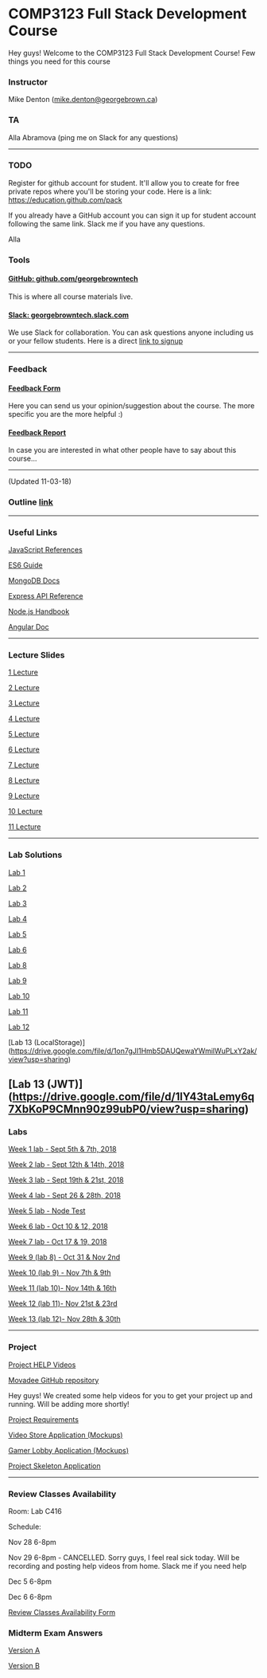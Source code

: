 # COMP3123 Full Stack Development Course

Hey guys! Welcome to the COMP3123 Full Stack Development Course! Few things you need for this course

### Instructor
Mike Denton (mike.denton@georgebrown.ca)

### TA
Alla Abramova (ping me on Slack for any questions)

---

### TODO

Register for github account for student. It'll allow you to create for free private repos where you'll be storing your code. Here is a link: https://education.github.com/pack

If you already have a GitHub account you can sign it up for student account following the same link. Slack me if you have any questions.

Alla

### Tools

#### [GitHub: github.com/georgebrowntech](https://github.com/georgebrowntech) 

This is where all course materials live. 

#### [Slack: georgebrowntech.slack.com](https://georgebrowntech.slack.com/) 

We use Slack for collaboration. You can ask questions anyone including us or your fellow students.
Here is a direct [link to signup](https://join.slack.com/t/georgebrowntech/signup)

---

### Feedback

#### [Feedback Form](https://docs.google.com/forms/d/e/1FAIpQLSduSZxsS5HRiJFSSs4tugpBG05370uC3bfjzOOYtynievWZpg/viewform) 

Here you can send us your opinion/suggestion about the course. The more specific you are the more helpful :) 

#### [Feedback Report](https://docs.google.com/spreadsheets/d/13eJfC01F84j-1C5nKp0g1U1Pc4TgTaLeO1zNvYw6rxI/edit?usp=sharing) 

In case you are interested in what other people have to say about this course... 

---
(Updated 11-03-18)
### Outline [link](https://docs.google.com/document/d/1yzMQ7pUXpwpdRlsLL3ur1H8aZ3xFUg1XhEGwucsgJzE/edit?usp=sharing)

---

### Useful Links
[JavaScript References](developer.mozilla.org)

[ES6 Guide](https://flaviocopes.com/es6/)

[MongoDB Docs](https://docs.mongodb.com/manual/reference/method/js-collection/)

[Express API Reference](https://expressjs.com/en/4x/api.html)

[Node.js Handbook](https://nodehandbook.com/)

[Angular Doc](https://angular.io/docs)


---

### Lecture Slides
[1 Lecture](https://drive.google.com/file/d/1d_l78O5v9tcv2vLYULRl13zSQPSPGyN9/view?usp=sharing)

[2 Lecture](https://drive.google.com/file/d/1o5hmYKzPzbIgj_nPrCDEbhAeOEs5Qobu/view?usp=sharing)

[3 Lecture](https://drive.google.com/file/d/1fxHucjUyE_crwmP7toTdSIlaXWjzzNrJ/view?usp=sharing)

[4 Lecture](https://drive.google.com/file/d/1Y1Tl3yZku4cqP3beFVJXWQMlVtvjvS3l/view?usp=sharing)

[5 Lecture](https://drive.google.com/file/d/1n5-dUfSeKT0o29ulS-Mnbs3ZvFY1mzPE/view?usp=sharing)

[6 Lecture](https://drive.google.com/file/d/19mDDVsmUpK_4uvKm653Xt75yr6SvRl_u/view?usp=sharing)

[7 Lecture](https://drive.google.com/file/d/1Ce5Q_8dujQUbiWlcq6y7VPz3y3Cartqy/view?usp=sharing)

[8 Lecture](https://drive.google.com/file/d/1jdyhpq6AIZN1HwxVNmNbfO1a2mABQ33h/view?usp=sharing)

[9 Lecture](https://drive.google.com/file/d/1bMsTAW_65_4jLLrSCMcM51CNBG4_XdPM/view?usp=sharing)

[10 Lecture](https://drive.google.com/file/d/1KeSyoa3X0ZXMnNK2JoJUbpFoZx_QmqUi/view?usp=sharing)

[11 Lecture](https://drive.google.com/file/d/1tGGtdXqyXnKjzzEeAnaOng3wvcd9Jxms/view?usp=sharing)

---
### Lab Solutions
[Lab 1](https://drive.google.com/file/d/1zVSCFRg0p1-2c46_REf8y8ChRC9luJgj/view?usp=sharing)

[Lab 2](https://drive.google.com/file/d/1YQ7OfLqWxRFtdyCyZ4Mwckd_RY84zilK/view?usp=sharing)

[Lab 3](https://drive.google.com/file/d/1X4vAcLLLQk7krnpYF3EzTCKyIeLS-55F/view?usp=sharing)

[Lab 4](https://drive.google.com/file/d/1RkJSiY6mCygTadquQgf_r1cfuDrpPlYj/view?usp=sharingg)

[Lab 5](https://drive.google.com/file/d/1WBgc4zxFMKzTSYH9lpH4I6zhcCtXP7G5/view?usp=sharing)

[Lab 6](https://drive.google.com/file/d/1wRZSkNLxpNp3_ybfzlxzM0HpWzlGssFe/view?usp=sharing)

[Lab 8](https://drive.google.com/file/d/1SAEtn0dwBJnutgC70z_XNBXWsGh_l_Ee/view?usp=sharing)

[Lab 9](https://drive.google.com/file/d/1uHG8X7-ozdDxSuGTs8R4RGNcmsWwIhtJ/view?usp=sharing)

[Lab 10](https://drive.google.com/file/d/1TKTvapU12vDpwsuOovk36MeBCcxlnH8v/view?usp=sharing)

[Lab 11](https://drive.google.com/file/d/1bOO5QXgFEAtzCam-I876aZeZ_h5aA3hG/view?usp=sharing)

[Lab 12](https://drive.google.com/file/d/10APZCMGlZwe3ex0hGdlr9UZcV-zFty3K/view?usp=sharing)

[Lab 13 (LocalStorage)] (https://drive.google.com/file/d/1on7gJI1Hmb5DAUQewaYWmilWuPLxY2ak/view?usp=sharing)

[Lab 13 (JWT)] (https://drive.google.com/file/d/1lY43taLemy6q7XbKoP9CMnn90z99ubP0/view?usp=sharing)
---
### Labs

[Week 1 lab - Sept 5th & 7th, 2018](https://docs.google.com/document/d/1dBcPl7z8HVNt7X-uIGdXDztmLyF-5PbQ6sJUmqhLPIo/edit?usp=sharing)

[Week 2 lab - Sept 12th & 14th, 2018](https://docs.google.com/document/d/1XwiYr7TOBRVEGJqWvupYA21iC8CpFrTE6QVpxWn-_K8/edit?usp=sharing)

[Week 3 lab - Sept 19th & 21st, 2018](https://docs.google.com/document/d/1LW8Pv15w-uyvuBWL-mNk5335KBN3n7OzcNrYijG9Vu8/edit?usp=sharing)

[Week 4 lab - Sept 26 & 28th, 2018](https://docs.google.com/document/d/1a5jpjSgw3HmL_Bb-h-gIeClRx7EIdMoQ6pXI_8Zis0s/edit?usp=sharing)

[Week 5 lab - Node Test](https://drive.google.com/file/d/1f0cxdgMDx8GOPRMjDqraRo-zFMudCPAA/view?usp=sharing)

[Week 6 lab - Oct 10 & 12, 2018](https://drive.google.com/file/d/1lvGPZch2aT4zKFjH6lBOtrbaHcQQe_uq/view?usp=sharing)

[Week 7 lab - Oct 17 & 19, 2018](https://drive.google.com/file/d/1HBgbwHGb6wlAAn8_QxmViQgOxgN1tFm3/view?usp=sharing)

[Week 9  (lab 8) - Oct 31 & Nov 2nd](https://docs.google.com/document/d/1IEbP8JMG-7NE_ecwHucYvRG4tmqN_M5to6bjuwA9Qys/edit?usp=sharing)

[Week 10 (lab 9) - Nov 7th & 9th](https://drive.google.com/file/d/1K-7SWwhWiG8fAxk_fjmcy3p8lmiAXA-_/view)

[Week 11 (lab 10)- Nov 14th & 16th](https://drive.google.com/file/d/1G3-zdzQfce0ri4qmbSPiTc699VdIoZ-b/view?usp=sharing)

[Week 12 (lab 11)- Nov 21st & 23rd](https://drive.google.com/file/d/1PO8V_g-oNRzfVEX3dpx8e43EfehrsYBl/view?usp=sharing)

[Week 13 (lab 12)- Nov 28th & 30th](https://drive.google.com/file/d/1zOQNJHLahWUC_YDCazKmXei6Qu0ZxRHW/view)


---
### Project

[Project HELP Videos](https://www.youtube.com/playlist?list=PL-sKHDWXW5yCoBfyJYaoQwE_jv9CW-EC4)

[Movadee GitHub repository](https://github.com/movadee/comp3123-student-app-skeleton)

Hey guys! We created some help videos for you to get your project up and running. Will be adding more shortly!

[Project Requirements](https://drive.google.com/file/d/1z8nQ8vxLv3pjtiAQ3gh5iK7QXa7SIiMF/view?usp=sharing)

[Video Store Application (Mockups)](https://drive.google.com/file/d/1b0LjkTQVOjU20nvKMAq0Ag8Af-VR3Pxd/view?usp=sharing)

[Gamer Lobby Application (Mockups)](https://drive.google.com/file/d/1flHfBOk2yIEH1vSZFerSRm8Ku_Nh5AQx/view?usp=sharing)

[Project Skeleton Application](https://drive.google.com/file/d/1Pt2PjVDnC16xtS8WLgqR6jPxI07xddrp/view?usp=sharing)

---
### Review Classes Availability

Room: Lab C416

Schedule:

Nov 28 6-8pm

Nov 29 6-8pm - CANCELLED. Sorry guys, I feel real sick today. Will be recording and posting help videos from home. Slack me if you need help

Dec 5  6-8pm

Dec 6  6-8pm

[Review Classes Availability Form](https://docs.google.com/forms/d/e/1FAIpQLSfMyyjbRmzuXe8md2nzvYA2NzYw7_ufVYKiCl0Vwp-zeAMpfw/viewform)

### Midterm Exam Answers

[Version A](https://drive.google.com/file/d/1pHBvqdLRAtjZ8TZmEV89Iz38jFZRfkVk/view?usp=sharing)

[Version B](https://drive.google.com/file/d/1Ry5hjESv-W0c-RMRcujyJ3TdGwtKs0Ep/view?usp=sharing)

